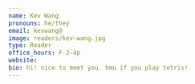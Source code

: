 ```yaml
---
name: Kev Wang
pronouns: he/they
email: kevwang@
image: readers/kev-wang.jpg
type: Reader
office_hours: F 2-4p
website: 
bio: hi! nice to meet you. hmu if you play tetris!
---
```

